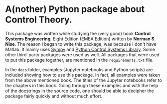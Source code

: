 # A(nother) Python package about Control Theory.

This package was written while studying the (very good) book **Control Systems Engineering**, Eight Edition (EMEA Edition) written by **Norman S. Nise**. The reason I began to write this package, was because I don't have Matlab.
It mainly uses [Sympy](https://www.sympy.org/en/index.html) and [Python Control Systems Library](https://github.com/python-control/python-control). Some other third-party packages were used as well. All packages that were used to put this package together, are mentioned in the `requirements.txt` file.

In the `docs` folder, examples (Jupyter notebooks and Python scripts) are included showing how to use this package. In fact, all examples were taken from the above mentioned book. The titles of the Jupyter notebooks refer to the chapters in this book. 
Going through these examples and with the help of the docstrings in the source code, one should be able to decipher the package fairly quickly and without much effort.  
